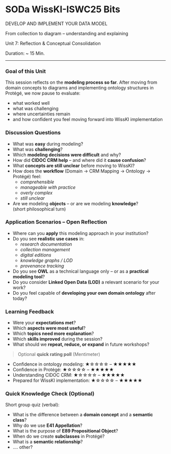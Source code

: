 <!--
*titel:
*author:in/urheber:in: 
orcid: 
email: SODa@sammlungen.io
*lizenz: cc by
lizenzlink: https://creativecommons.org/
*persistenter OER link: 
language: 
version:  v1
beschreibung: 
format: SODa WissKI How-to-Tutorial
modultitel: 
modul: Unit 1
einheitstitel: Welcome and warm-up 
eiheit: Einheit 1
lernziel: 

baustein:
zielgruppe: https://zenodo.org/records/15574575
gestaltungsprinzip: 
keywords: ???
erstellungsdatum: 

technische metadaten:
medientyp: text
dateiformat: .md
dauer: 
größe:
software: Web

icon: https://github.com/chastik/Beratung_Dateityp_Bild/refs/heads/main/resources/SODa-Logo_full.svg

link: https://raw.githubusercontent.com/chastik/WissKI/refs/heads/main/soda.css

-->

# SODa WissKI-ISWC25 Bits

DEVELOP AND IMPLEMENT YOUR DATA MODEL  

From collection to diagram – understanding and explaining  

Unit 7: Reflection & Conceptual Consolidation  

Duration: ~ 15 Min.

---

### Goal of this Unit
This session reflects on the **modeling process so far**. After moving from domain concepts to diagrams and implementing ontology structures in Protégé, we now pause to evaluate:

* what worked well
* what was challenging
* where uncertainties remain
* and how confident you feel moving forward into WissKI implementation

### Discussion Questions

* What was **easy** during modeling?
* What was **challenging**?
* Which **modeling decisions were difficult** and why?
* How did **CIDOC CRM help** – and where did it **cause confusion**?
* What **concepts are still unclear** before moving to WissKI?
* How does the **workflow** (Domain → CRM Mapping → Ontology → Protégé) feel:
  * *comprehensible*  
  * *manageable with practice*  
  * *overly complex*  
  * *still unclear*
* Are we modeling **objects** – or are we modeling **knowledge**?  
  (short philosophical turn)

### Application Scenarios – Open Reflection

* Where can you **apply** this modeling approach in your institution?
* Do you see **realistic use cases** in:
  * *research documentation*
  * *collection management*
  * *digital editions*
  * *knowledge graphs / LOD*
  * *provenance tracking*
* Do you see **OWL** as a technical language only – or as a **practical modeling tool**?
* Do you consider **Linked Open Data (LOD)** a relevant scenario for your work?
* Do you feel capable of **developing your own domain ontology** after today?

### Learning Feedback

* Were your **expectations met**?
* Which **aspects were most useful**?
* Which **topics need more explanation**?
* Which **skills improved** during the session?
* What should we **repeat, reduce, or expand** in future workshops?

> Optional **quick rating poll** (Mentimeter)
* Confidence in ontology modeling: ★☆☆☆☆ – ★★★★★  
* Confidence in Protégé: ★☆☆☆☆ – ★★★★★  
* Understanding CIDOC CRM: ★☆☆☆☆ – ★★★★★  
* Prepared for WissKI implementation: ★☆☆☆☆ – ★★★★★

### Quick Knowledge Check (Optional)

Short group quiz (verbal):
* What is the difference between a **domain concept** and a **semantic class**?
* Why do we use **E41 Appellation**?
* What is the purpose of **E89 Propositional Object**?
* When do we create **subclasses** in Protégé?
* What is a **semantic relationship**?
* .... other?


